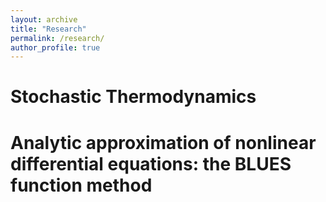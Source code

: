 ```yaml
---
layout: archive
title: "Research"
permalink: /research/
author_profile: true
---
```


Stochastic Thermodynamics
======

Analytic approximation of nonlinear differential equations: the BLUES function method
======


